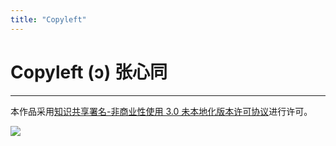 ```yaml
---
title: "Copyleft"
---
```


# Copyleft (ɔ) 张心同

----

本作品采用[知识共享署名-非商业性使用 3.0 未本地化版本许可协议](http://creativecommons.org/licenses/by-nc/3.0/)进行许可。

[![](https://i.creativecommons.org/l/by-nc/3.0/88x31.png)](http://creativecommons.org/licenses/by-nc/3.0/)
